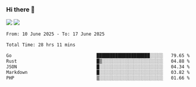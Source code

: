### Hi there 👋️

![](https://komarev.com/ghpvc/?username=Loner1024)
![](https://hit.yhype.me/github/profile?account_id=20189164)

<!--START_SECTION:waka-->

```txt
From: 10 June 2025 - To: 17 June 2025

Total Time: 28 hrs 11 mins

Go                                ████████████████████░░░░░   79.65 %
Rust                              █▒░░░░░░░░░░░░░░░░░░░░░░░   04.88 %
JSON                              █░░░░░░░░░░░░░░░░░░░░░░░░   04.34 %
Markdown                          █░░░░░░░░░░░░░░░░░░░░░░░░   03.82 %
PHP                               ▒░░░░░░░░░░░░░░░░░░░░░░░░   01.66 %
```

<!--END_SECTION:waka-->



